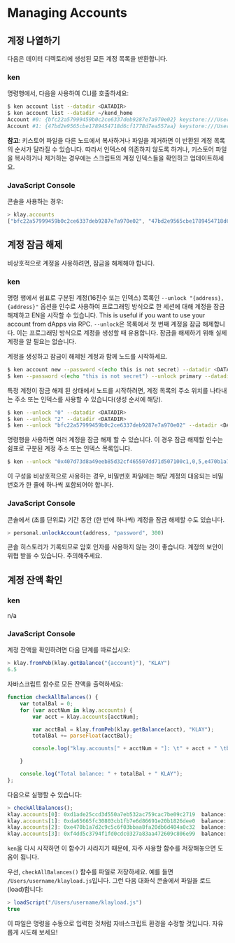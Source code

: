 # Managing Accounts <a id="managing-accounts"></a>

## 계정 나열하기 <a id="list-your-accounts"></a>

다음은 데이터 디렉토리에 생성된 모든 계정 목록을 반환합니다.

### ken <a id="ken"></a>

명령행에서, 다음을 사용하여 CLI를 호출하세요:

```bash
$ ken account list --datadir <DATADIR>
$ ken account list --datadir ~/kend_home
Account #0: {bfc22a57999459b0c2ce6337deb9287e7a970e02} keystore:///Users/username/kend_home/keystore/UTC--2019-03-26T07-02-58.524962000Z--bfc22a57999459b0c2ce6337deb9287e7a970e02
Account #1: {47bd2e9565cbe1789454718d6cf1778d7ea557aa} keystore:///Users/username/kend_home/keystore/UTC--2019-03-26T07-04-44.840061000Z--47bd2e9565cbe1789454718d6cf1778d7ea557aa
```

**참고**: 키스토어 파일을 다른 노드에서 복사하거나 파일을 제거하면 이 반환된 계정 목록의 순서가 달라질 수 있습니다. 따라서 인덱스에 의존하지 않도록 하거나, 키스토어 파일을 복사하거나 제거하는 경우에는 스크립트의 계정 인덱스들을 확인하고 업데이트하세요.

### JavaScript Console <a id="javascript-console"></a>

콘솔을 사용하는 경우:

```javascript
> klay.accounts
["bfc22a57999459b0c2ce6337deb9287e7a970e02", "47bd2e9565cbe1789454718d6cf1778d7ea557aa"]
```

## 계정 잠금 해제 <a id="unlock-accounts"></a>

비상호적으로 계정을 사용하려면, 잠금을 해제해야 합니다.

### ken <a id="ken"></a>

명령 행에서 쉼표로 구분된 계정(16진수 또는 인덱스) 목록인 `--unlock "{address},{address}"` 옵션을 인수로 사용하여 프로그래밍 방식으로 한 세션에 대해 계정을 잠금 해제하고 EN을 시작할 수 있습니다. This is useful if you want to use your account from dApps via RPC. `--unlock`은 목록에서 첫 번째 계정을 잠금 해제합니다. 이는 프로그래밍 방식으로 계정을 생성할 때 유용합니다. 잠금을 해제하기 위해 실제 계정을 알 필요는 없습니다.

계정을 생성하고 잠금이 해제된 계정과 함께 노드를 시작하세요.

```bash
$ ken account new --password <(echo this is not secret) --datadir <DATADIR>
$ ken --password <(echo "this is not secret") --unlock primary --datadir <DATADIR> --rpccorsdomain localhost --verbosity 6 2>> log.log
```

특정 계정이 잠금 해제 된 상태에서 노드를 시작하려면, 계정 목록의 주소 위치를 나타내는 주소 또는 인덱스를 사용할 수 있습니다\(생성 순서에 해당\).

```bash
$ ken --unlock "0" --datadir <DATADIR>
$ ken --unlock "2" --datadir <DATADIR>
$ ken --unlock "bfc22a57999459b0c2ce6337deb9287e7a970e02" --datadir <DATADIR>
```

명령행을 사용하면 여러 계정을 잠금 해제 할 수 있습니다. 이 경우 잠금 해제할 인수는 쉼표로 구분된 계정 주소 또는 인덱스 목록입니다.

```bash
$ ken --unlock "0x407d73d8a49eeb85d32cf465507dd71d507100c1,0,5,e470b1a7d2c9c5c6f03bbaa8fa20db6d404a0c32" --datadir <DATADIR>
```

이 구성을 비상호적으로 사용하는 경우, 비밀번호 파일에는 해당 계정의 대응되는 비밀번호가 한 줄에 하나씩 포함되어야 합니다.

### JavaScript Console <a id="javascript-console"></a>

콘솔에서 \(초를 단위로\) 기간 동안 \(한 번에 하나씩\) 계정을 잠금 해제할 수도 있습니다.

```javascript
> personal.unlockAccount(address, "password", 300)
```

콘솔 히스토리가 기록되므로 암호 인자를 사용하지 않는 것이 좋습니다. 계정의 보안이 위협 받을 수 있습니다. 주의해주세요.

## 계정 잔액 확인 <a id="check-account-balance"></a>

### ken <a id="ken"></a>

n/a

### JavaScript Console <a id="javascript-console"></a>

계정 잔액을 확인하려면 다음 단계를 따르십시오:

```javascript
> klay.fromPeb(klay.getBalance("{account}"), "KLAY")
6.5
```

자바스크립트 함수로 모든 잔액을 출력하세요:

```javascript
function checkAllBalances() {
    var totalBal = 0;
    for (var acctNum in klay.accounts) {
        var acct = klay.accounts[acctNum];

        var acctBal = klay.fromPeb(klay.getBalance(acct), "KLAY");
        totalBal += parseFloat(acctBal);

        console.log("klay.accounts[" + acctNum + "]: \t" + acct + " \tbalance: " + acctBal + "KLAY");

    }

    console.log("Total balance: " + totalBal + " KLAY");
};
```

다음으로 실행할 수 있습니다:

```javascript
> checkAllBalances();
klay.accounts[0]: 0xd1ade25ccd3d550a7eb532ac759cac7be09c2719  balance: 63.11848 KLAY
klay.accounts[1]: 0xda65665fc30803cb1fb7e6d86691e20b1826dee0  balance: 0 KLAY
klay.accounts[2]: 0xe470b1a7d2c9c5c6f03bbaa8fa20db6d404a0c32  balance: 1 KLAY
klay.accounts[3]: 0xf4dd5c3794f1fd0cdc0327a83aa472609c806e99  balance: 6 KLAY
```

`ken`을 다시 시작하면 이 함수가 사라지기 때문에, 자주 사용할 함수를 저장해놓으면 도움이 됩니다.

우선, `checkAllBalances()` 함수를 파일로 저장하세요. 예를 들면 `/Users/username/klayload.js`입니다. 그런 다음 대화식 콘솔에서 파일을 로드(load)합니다:

```javascript
> loadScript("/Users/username/klayload.js")
true
```

이 파일은 명령을 수동으로 입력한 것처럼 자바스크립트 환경을 수정할 것입니다. 자유롭게 시도해 보세요!

